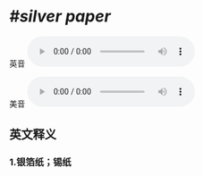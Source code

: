# ***\#silver paper*** 
英音
<audio src="./media/silver paper1_AAC.aac" controls="controls"></audio>

美音
<audio src="./media/silver paper2_AAC.aac" controls="controls"></audio>



  

英文释义
---
### 1.**银箔纸；锡纸**  



